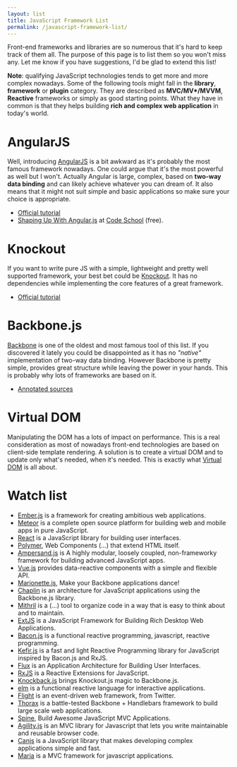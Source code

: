 ```yaml
---
layout: list
title: JavaScript Framework List
permalink: /javascript-framework-list/
---
```


Front-end frameworks and libraries are so numerous that it's hard to keep track of them all.
The purpose of this page is to list them so you won't miss any.
Let me know if you have suggestions, I'd be glad to extend this list!

**Note**: qualifying JavaScript technologies tends to get more and more complex nowadays.
Some of the following tools might fall in the **library**, **framework** or **plugin** category.
They are described as **MVC/MV\*/MVVM**, **Reactive** frameworks or simply as good starting points.
What they have in common is that they helps building **rich and complex web application** in today's world.



# AngularJS

Well, introducing [AngularJS](https://angularjs.org/) is a bit awkward as it's probably the most famous framework nowadays.
One could argue that it's the most powerful as well but I won't.
Actually Angular is large, complex, based on **two-way data binding** and can likely achieve whatever you can dream of.
It also means that it might not suit simple and basic applications so make sure your choice is appropriate.

* [Official tutorial](https://docs.angularjs.org/tutorial/step_00)
* [Shaping Up With Angular.js](https://www.codeschool.com/courses/shaping-up-with-angular-js) at [Code School](https://www.codeschool.com/) (free).



# Knockout

If you want to write pure JS with a simple, lightweight and pretty well supported framework, your best bet could be [Knockout](http://knockoutjs.com/).
It has no dependencies while implementing the core features of a great framework.

* [Official tutorial](http://learn.knockoutjs.com/)



# Backbone.js

[Backbone](http://backbonejs.org/) is one of the oldest and most famous tool of this list.
If you discovered it lately you could be disappointed as it has no _"native"_ implementation of two-way data binding.
However Backbone is pretty simple, provides great structure while leaving the power in your hands.
This is probably why lots of frameworks are based on it.

* [Annotated sources](http://backbonejs.org/docs/backbone.html)



# Virtual DOM

Manipulating the DOM has a lots of impact on performance.
This is a real consideration as most of nowadays front-end technologies are based on client-side template rendering.
A solution is to create a virtual DOM and to update only what's needed, when it's needed.
This is exactly what [Virtual DOM](https://github.com/Matt-Esch/virtual-dom) is all about.



# Watch list

* [Ember.js](http://emberjs.com/) is a framework for creating ambitious web applications.
* [Meteor](https://www.meteor.com/) is a complete open source platform for building web and mobile apps in pure JavaScript.
* [React](http://facebook.github.io/react/) is a JavaScript library for building user interfaces.
* [Polymer](https://www.polymer-project.org/), Web Components (...) that extend HTML itself.
* [Ampersand.js](http://ampersandjs.com/) is A highly modular, loosely coupled, non-frameworky framework for building advanced JavaScript apps.
* [Vue.js](http://vuejs.org/) provides data-reactive components with a simple and flexible API.
* [Marionette.js](http://marionettejs.com/), Make your Backbone applications dance!
* [Chaplin](http://chaplinjs.org/) is an architecture for JavaScript applications using the Backbone.js library.
* [Mithril](http://lhorie.github.io/mithril/) is a (...) tool to organize code in a way that is easy to think about and to maintain.
* [ExtJS](http://www.sencha.com/products/extjs/) is a JavaScript Framework for Building Rich Desktop Web Applications.
* [Bacon.js](http://baconjs.github.io/) is a functional reactive programming, javascript, reactive programming.
* [Kefir.js](http://pozadi.github.io/kefir/) is a fast and light Reactive Programming library for JavaScript inspired by Bacon.js and RxJS.
* [Flux](http://facebook.github.io/flux/) is an Application Architecture for Building User Interfaces.
* [RxJS](http://reactive-extensions.github.io/RxJS/) is a Reactive Extensions for JavaScript.
* [Knockback.js](http://kmalakoff.github.io/knockback/) brings Knockout.js magic to Backbone.js.
* [elm](http://elm-lang.org/) is a functional reactive language for interactive applications.
* [Flight](https://flightjs.github.io/) is an event-driven web framework, from Twitter.
* [Thorax](http://thoraxjs.org/) is a battle-tested Backbone + Handlebars framework to build large scale web applications.
* [Spine](http://spinejs.com/), Build Awesome JavaScript MVC Applications.
* [Agility.js](http://agilityjs.com/) is an MVC library for Javascript that lets you write maintainable and reusable browser code.
* [Canjs](http://canjs.com/) is a JavaScript library that makes developing complex applications simple and fast.
* [Maria](http://peter.michaux.ca/maria/) is a MVC framework for javascript applications.